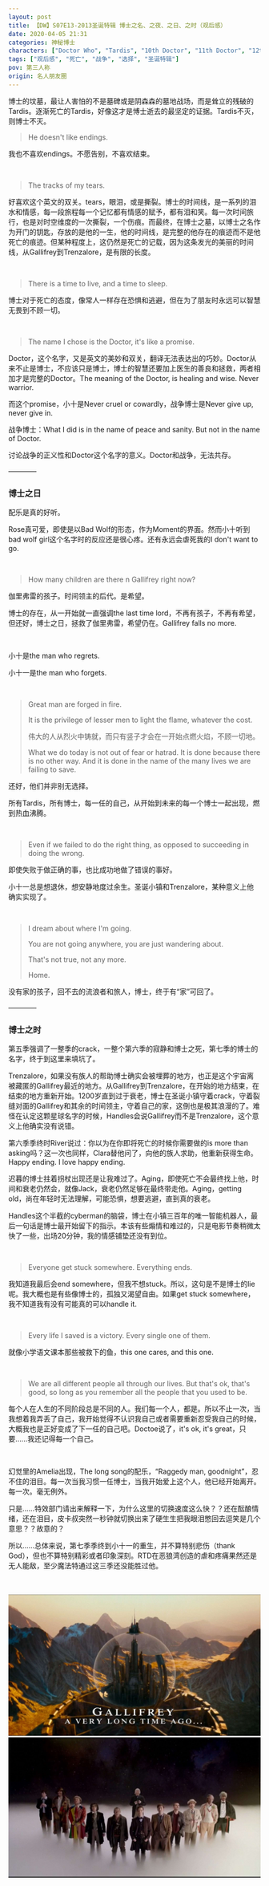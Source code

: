 ```yaml
---
layout: post
title: 【DW】S07E13-2013圣诞特辑 博士之名、之夜、之日、之时（观后感）
date: 2020-04-05 21:31
categories: 神秘博士
characters: ["Doctor Who", "Tardis", "10th Doctor", "11th Doctor", "12th Doctor", "战争博士"]
tags: ["观后感", "死亡", "战争", "选择", "圣诞特辑"]
pov: 第三人称
origin: 名人朋友圈
---
```


博士的坟墓，最让人害怕的不是墓碑或是阴森森的墓地战场，而是耸立的残破的Tardis。逐渐死亡的Tardis，好像这才是博士逝去的最坚定的证据。Tardis不灭，则博士不灭。

> He doesn't like endings.

我也不喜欢endings。不愿告别，不喜欢结束。

<br>

> The tracks of my tears.

好喜欢这个英文的双关。tears，眼泪，或是撕裂。博士的时间线，是一系列的泪水和情感，每一段旅程每一个记忆都有情感的赋予，都有泪和笑。每一次时间旅行，也是对时空维度的一次撕裂，一个伤痕。而最终，在博士之墓，以博士之名作为开门的钥匙，存放的是他的一生，他的时间线，是完整的他存在的痕迹而不是他死亡的痕迹。但某种程度上，这仍然是死亡的记载，因为这条发光的美丽的时间线，从Gallifrey到Trenzalore，是有限的长度。

<br>

> There is a time to live, and a time to sleep.

博士对于死亡的态度，像常人一样存在恐惧和逃避，但在为了朋友时永远可以智慧无畏到不顾一切。

<br>

> The name I chose is the Doctor, it's like a promise.

Doctor，这个名字，又是英文的美妙和双关，翻译无法表达出的巧妙。Doctor从来不止是博士，不应该只是博士，博士的智慧还要加上医生的善良和拯救，两者相加才是完整的Doctor。The meaning of the Doctor, is healing and wise. Never warrior.

而这个promise，小十是Never cruel or cowardly，战争博士是Never give up, never give in.

战争博士：What I did is in the name of peace and sanity. But not in the name of Doctor.

讨论战争的正义性和Doctor这个名字的意义。Doctor和战争，无法共存。

————

### 博士之日

配乐是真的好听。

Rose真可爱，即使是以Bad Wolf的形态，作为Moment的界面。然而小十听到bad wolf girl这个名字时的反应还是很心疼。还有永远会虐死我的I don't want to go.

<br>

> How many children are there n Gallifrey right now?

伽里弗雷的孩子。时间领主的后代。是希望。

博士的存在，从一开始就一直强调the last time lord，不再有孩子，不再有希望，但还好，博士之日，拯救了伽里弗雷，希望仍在。Gallifrey falls no more.

<br>

小十是the man who regrets.

小十一是the man who forgets.

<br>

> Great man are forged in fire.
>
> It is the privilege of lesser men to light the flame, whatever the cost.
>
> 伟大的人从烈火中铸就，而只有竖子才会在一开始点燃火焰，不顾一切地。
>
> What we do today is not out of fear or hatrad. It is done because there is no other way. And it is done in the name of the many lives we are failing to save.

还好，他们并非别无选择。

所有Tardis，所有博士，每一任的自己，从开始到未来的每一个博士一起出现，燃到热血沸腾。

<br>

> Even if we failed to do the right thing, as opposed to succeeding in doing the wrong.

即使失败于做正确的事，也比成功地做了错误的事好。

小十一总是想退休，想安静地度过余生。圣诞小镇和Trenzalore，某种意义上他确实实现了。

<br>

> I dream about where I'm going.
>
> You are not going anywhere, you are just wandering about.
>
> That's not true, not any more.
>
> Home.

没有家的孩子，回不去的流浪者和旅人，博士，终于有“家”可回了。

————

### 博士之时

第五季强调了一整季的crack，一整个第六季的寂静和博士之死，第七季的博士的名字，终于到这里来填坑了。

Trenzalore，如果没有族人的帮助博士确实会被埋葬的地方，也正是这个宇宙离被藏匿的Gallifrey最近的地方。从Gallifrey到Trenzalore，在开始的地方结束，在结束的地方重新开始。1200岁直到过于衰老，博士在圣诞小镇守着crack，守着裂缝对面的Gallifrey和其余的时间领主，守着自己的家，这倒也是极其浪漫的了。难怪在认定这颗星球名字的时候，Handles会说Gallifrey而不是Trenzalore，这个意义上他确实没有说错。

第六季季终时River说过：你以为在你即将死亡的时候你需要做的is more than asking吗？这一次也同样，Clara替他问了，向他的族人求助，他重新获得生命。Happy ending. I love happy ending.

迟暮的博士拄着拐杖出现还是让我难过了。Aging，即使死亡不会最终找上他，时间和衰老仍然会，就像Jack，衰老仍然足够在最终带走他。Aging，getting old，尚在年轻时无法理解，可能恐惧，想要逃避，直到真的衰老。

Handles这个半截的cyberman的脑袋，博士在小镇三百年的唯一智能机器人，最后一句话是博士最开始留下的指示。本该有些煽情和难过的，只是电影节奏稍微太快了一些，出场20分钟，我的情感铺垫还没有到位。

<br>

> Everyone get stuck somewhere. Everything ends.

我知道我最后会end somewhere，但我不想stuck。所以，这句是不是博士的lie呢。我大概也是有些像博士的，孤独又渴望自由。如果get stuck somewhere，我不知道我有没有可能真的可以handle it.

<br>

> Every life I saved is a victory. Every single one of them.

就像小学语文课本那些被救下的鱼，this one cares, and this one.

<br>

> We are all different people all through our lives. But that's ok, that's good, so long as you remember all the people that you used to be.

每个人在人生的不同阶段总是不同的人。我们每一个人，都是。所以不止一次，当我想着我弄丢了自己，我开始觉得不认识我自己或者需要重新忍受我自己的时候，大概我也是正好变成了下一任的自己吧。Doctoe说了，it's ok, it's great，只要……我还记得每一个自己。

<br>

幻觉里的Amelia出现，The long song的配乐，“Raggedy man, goodnight”，忍不住的泪目。每一次当我习惯一任博士，当我开始爱上这个人，他已经开始离开。每一次。毫无例外。

只是……特效部门请出来解释一下，为什么这里的切换速度这么快？？还在酝酿情绪，还在泪目，皮卡叔突然一秒钟就切换出来了硬生生把我眼泪憋回去逗笑是几个意思？？故意的？

所以……总体来说，第七季季终到小十一的重生，并不算特别悲伤（thank God），但也不算特别精彩或者印象深刻。RTD在恶狼湾创造的虐和疼痛果然还是无人能敌，至少魔法特通过这三季还没能胜过他。

<br><br>
![](https://raw.githubusercontent.com/junesirius/junesirius.github.io/master/assets/images/mrpyq/2020-04-05-DW-1.jpg)
<br>
![](https://raw.githubusercontent.com/junesirius/junesirius.github.io/master/assets/images/mrpyq/2020-04-05-DW-2.jpg)
